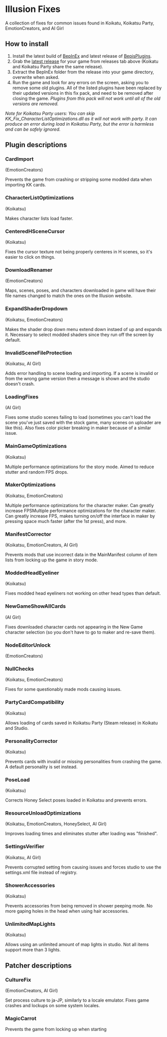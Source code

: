 # Illusion Fixes
A collection of fixes for common issues found in Koikatu, Koikatsu Party, EmotionCreators, and AI Girl

## How to install
1. Install the latest build of [BepInEx](https://builds.bepis.io/projects/bepinex_be) and latest release of [BepisPlugins](https://github.com/IllusionMods/BepisPlugins/releases).
2. Grab the [latest release](https://github.com/IllusionMods/IllusionFixes/releases) for your game from releases tab above (Koikatu and Koikatsu Party share the same release).
3. Extract the BepInEx folder from the release into your game directory, overwrite when asked.
4. Run the game and look for any errors on the screen, asking you to remove some old plugins. All of the listed plugins have been replaced by their updated versions in this fix pack, and need to be removed after closing the game. *Plugins from this pack will not work until all of the old versions are removed.*

*Note for Koikatsu Party users: You can skip KK_Fix_CharacterListOptimizations.dll as it will not work with party. It can produce an error during load in Koikatsu Party, but the error is harmless and can be safely ignored.*

## Plugin descriptions
### CardImport
(EmotionCreators)

Prevents the game from crashing or stripping some modded data when importing KK cards.

### CharacterListOptimizations 
(Koikatsu)

Makes character lists load faster.

### CenteredHSceneCursor 
(Koikatsu)

Fixes the cursor texture not being properly centeres in H scenes, so it's easier to click on things.

### DownloadRenamer
(EmotionCreators)

Maps, scenes, poses, and characters downloaded in game will have their file names changed to match the ones on the Illusion website.

### ExpandShaderDropdown 
(Koikatsu, EmotionCreators)

Makes the shader drop down menu extend down instaed of up and expands it. Necessary to select modded shaders since they run off the screen by default.

### InvalidSceneFileProtection
(Koikatsu, AI Girl)

Adds error handling to scene loading and importing. If a scene is invalid or from the wrong game version then a message is shown and the studio doesn't crash.

### LoadingFixes
(AI Girl)

Fixes some studio scenes failing to load (sometimes you can't load the scene you've just saved with the stock game, many scenes on uploader are like this). Also fixes color picker breaking in maker because of a similar issue.

### MainGameOptimizations 
(Koikatsu)

Multiple performance optimizations for the story mode. Aimed to reduce stutter and random FPS drops.

### MakerOptimizations 
(Koikatsu, EmotionCreators)

Multiple performance optimizations for the character maker. Can greatly increase FPSMultiple performance optimizations for the character maker. Can greatly increase FPS, makes turning on/off the interface in maker by pressing space much faster (after the 1st press), and more.

### ManifestCorrector
(Koikatsu, EmotionCreators, AI Girl)

Prevents mods that use incorrect data in the MainManifest column of item lists from locking up the game in story mode.

### ModdedHeadEyeliner 
(Koikatsu)

Fixes modded head eyeliners not working on other head types than default.

### NewGameShowAllCards
(AI Girl)

Fixes downloaded character cards not appearing in the New Game character selection (so you don't have to go to maker and re-save them).

### NodeEditorUnlock
(EmotionCreators)

### NullChecks 
(Koikatsu, EmotionCreators)

Fixes for some questionably made mods causing issues.

### PartyCardCompatibility 
(Koikatsu)

Allows loading of cards saved in Koikatsu Party (Steam release) in Koikatu and Studio.

### PersonalityCorrector 
(Koikatsu)

Prevents cards with invalid or missing personalities from crashing the game. A default personality is set instead.

### PoseLoad
(Koikatsu)

Corrects Honey Select poses loaded in Koikatsu and prevents errors.

### ResourceUnloadOptimizations 
(Koikatsu, EmotionCreators, HoneySelect, AI Girl)

Improves loading times and eliminates stutter after loading was "finished".

### SettingsVerifier 
(Koikatsu, AI Girl)

Prevents corrupted setting from causing issues and forces studio to use the settings.xml file instead of registry.

### ShowerAccessories 
(Koikatsu)

Prevents accessories from being removed in shower peeping mode. No more gaping holes in the head when using hair accessories.

### UnlimitedMapLights 
(Koikatsu)

Allows using an unlimited amount of map lights in studio. Not all items support more than 3 lights.

## Patcher descriptions
### CultureFix
(EmotionCreators, AI Girl)

Set process culture to ja-JP, similarly to a locale emulator. Fixes game crashes and lockups on some system locales.
### MagicCarrot
Prevents the game from locking up when starting
